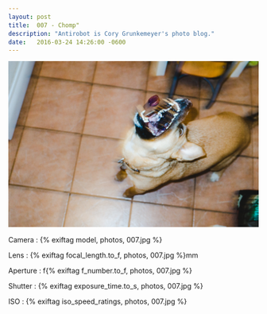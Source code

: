 ```yaml
---
layout: post
title:  007 - Chomp"
description: "Antirobot is Cory Grunkemeyer's photo blog."
date:   2016-03-24 14:26:00 -0600
---
```


![007 - Chomp](/photos/007.jpg)

Camera
: {% exiftag model, photos, 007.jpg %}

Lens
: {% exiftag focal_length.to_f, photos, 007.jpg %}mm

Aperture
: f{% exiftag f_number.to_f, photos, 007.jpg %}

Shutter
: {% exiftag exposure_time.to_s, photos, 007.jpg %}

ISO
: {% exiftag iso_speed_ratings, photos, 007.jpg %}
